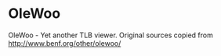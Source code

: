 # OleWoo
OleWoo - Yet another TLB viewer. Original sources copied from http://www.benf.org/other/olewoo/
